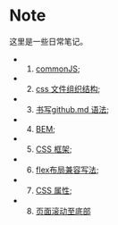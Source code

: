 # Note
这里是一些日常笔记。
* 1. [commonJS](https://github.com/luneshao/Note/blob/master/CommonJS.md);

* 2. [css 文件组织结构](https://github.com/luneshao/Note/blob/master/BEM.md);

* 3. [书写github.md 语法](https://github.com/luneshao/Note/blob/master/github%20README%20Grammar.md);

* 4. [BEM](https://github.com/luneshao/Note/blob/master/BEM.md);

* 5. [CSS 框架](https://github.com/luneshao/Note/blob/master/css%20frame.md);

* 6. [flex布局兼容写法](https://github.com/luneshao/Note/blob/master/flex%E5%B8%83%E5%B1%80%E5%85%BC%E5%AE%B9%E5%86%99%E6%B3%95.md);

* 7. [CSS 属性](https://github.com/luneshao/Note/blob/master/css%20prop.md);

* 8. [页面滚动至底部](https://github.com/luneshao/Note/blob/master/%E9%A1%B5%E9%9D%A2%E6%BB%9A%E5%8A%A8%E8%87%B3%E5%BA%95%E9%83%A8.md)
